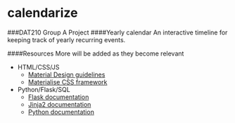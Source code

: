 # calendarize

###DAT210 Group A Project
####Yearly calendar
An interactive timeline for keeping track of yearly recurring events.

####Resources
More will be added as they become relevant
* HTML/CSS/JS
    * [Material Design guidelines](https://material.io/guidelines/)
    * [Materialise CSS framework](http://materializecss.com)
* Python/Flask/SQL
    * [Flask documentation](http://flask.pocoo.org/)  
    * [Jinja2 documentation](http://jinja.pocoo.org/)  
    * [Python documentation](https://docs.python.org/3/)  